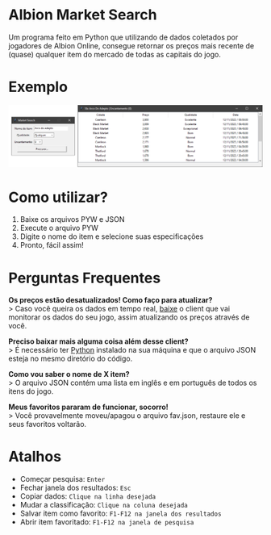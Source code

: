 # Albion Market Search
Um programa feito em Python que utilizando de dados coletados por jogadores de Albion Online, consegue retornar os preços mais recente de (quase) qualquer item do mercado de todas as capitais do jogo. 


# Exemplo
![](/img_exemplo.png?raw=true "Exemplo")


# Como utilizar?
1. Baixe os arquivos PYW e JSON<br>
2. Execute o arquivo PYW<br>
3. Digite o nome do item e selecione suas especificações<br>
4. Pronto, fácil assim!<br>


# __Perguntas Frequentes__
__Os preços estão desatualizados! Como faço para atualizar?__<br>
      > Caso você queira os dados em tempo real, [baixe](https://github.com/BroderickHyman/albiondata-client/releases) o client que vai monitorar os dados do seu jogo, assim atualizando os preços através de você.

__Preciso baixar mais alguma coisa além desse client?__<br>
      > É necessário ter [Python](https://www.python.org/downloads/) instalado na sua máquina e que o arquivo JSON esteja no mesmo diretório do código.

__Como vou saber o nome de X item?__<br>
      > O arquivo JSON contém uma lista em inglês e em português de todos os itens do jogo.

__Meus favoritos pararam de funcionar, socorro!__<br>
      > Você provavelmente moveu/apagou o arquivo fav.json, restaure ele e seus favoritos voltarão.


# Atalhos
- Começar pesquisa: `Enter`
- Fechar janela dos resultados: `Esc`
- Copiar dados: `Clique na linha desejada`
- Mudar a classificação: `Clique na coluna desejada`
- Salvar item como favorito: `F1-F12 na janela dos resultados`
- Abrir item favoritado: `F1-F12 na janela de pesquisa`

